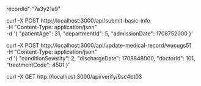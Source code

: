 recordId":"7a3y21a9"

curl -X POST http://localhost:3000/api/submit-basic-info \
 -H "Content-Type: application/json" \
 -d '{
"patientAge": 31,
"departmentId": 5,
"admissionDate": 1708752000
}'

curl -X POST http://localhost:3000/api/update-medical-record/wucugs51 \
 -H "Content-Type: application/json" \
 -d '{
"conditionSeverity": 2,
"dischargeDate": 1708848000,
"doctorId": 101,
"treatmentCode": 4501
}'

curl -X GET http://localhost:3000/api/verify/9sc4bt03
